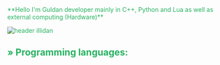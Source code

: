 <span style="color: #26B260">
**Hello I'm Guldan developer mainly in C++, Python and Lua as well as external computing (Hardware)**

![header illidan](https://user-images.githubusercontent.com/98873011/152193823-bf64b0bf-fb59-444b-879d-1059155690e7.gif)


## » Programming languages:
